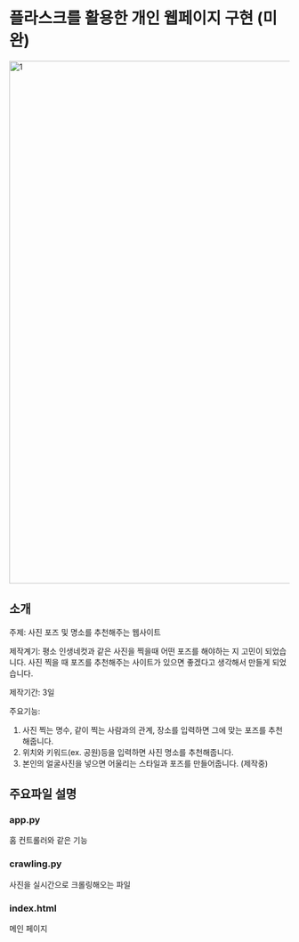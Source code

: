 # 플라스크를 활용한 개인 웹페이지 구현 (미완)

<img width="940" alt="1" src="https://user-images.githubusercontent.com/68593065/93884206-8d9d5a00-fd1d-11ea-9aa5-7cf04a178639.PNG">


## 소개
주제: 사진 포즈 및 명소를 추천해주는 웹사이트

제작계기: 평소 인생네컷과 같은 사진을 찍을때 어떤 포즈를 해야하는 지 고민이 되었습니다. 사진 찍을 때 포즈를 추천해주는 사이트가 있으면 좋겠다고 생각해서 만들게 되었습니다.

제작기간: 3일

주요기능:
1) 사진 찍는 명수, 같이 찍는 사람과의 관계, 장소를 입력하면 그에 맞는 포즈를 추천해줍니다.
2) 위치와 키워드(ex. 공원)등을 입력하면 사진 명소를 추천해줍니다.
3) 본인의 얼굴사진을 넣으면 어울리는 스타일과 포즈를 만들어줍니다. (제작중)

## 주요파일 설명
### app.py
홈 컨트롤러와 같은 기능

### crawling.py
사진을 실시간으로 크롤링해오는 파일

### index.html
메인 페이지
